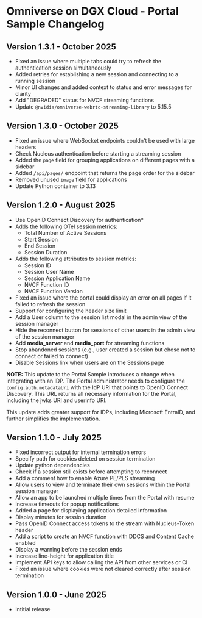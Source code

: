# Omniverse on DGX Cloud - Portal Sample Changelog

## Version 1.3.1 - October 2025

- Fixed an issue where multiple tabs could try to refresh the authentication session simultaneously
- Added retries for establishing a new session and connecting to a running session
- Minor UI changes and added context to status and error messages for clarity
- Add "DEGRADED" status for NVCF streaming functions
- Update `@nvidia/omniverse-webrtc-streaming-library` to 5.15.5

## Version 1.3.0 - October 2025

- Fixed an issue where WebSocket endpoints couldn't be used with large headers
- Check Nucleus authentication before starting a streaming session
- Added the `page` field for grouping applications on different pages with a sidebar
- Added `/api/pages/` endpoint that returns the page order for the sidebar
- Removed unused `image` field for applications
- Update Python container to 3.13

## Version 1.2.0 - August 2025

 - Use OpenID Connect Discovery for authentication*
 - Adds the following OTel session metrics:
	 - Total Number of Active Sessions
	 - Start Session
	 - End Session
	 - Session Duration
- Adds the following attributes to session metrics:
	 - Session ID
	 - Session User Name
	 - Session Application Name
	 - NVCF Function ID
	 - NVCF Function Version
- Fixed an issue where the portal could display an error on all pages if it failed to refresh the session
- Support for configuring the header size limit
- Add a User column to the session list modal in the admin view of the session manager
- Hide the reconnect button for sessions of other users in the admin view of the session manager
- Add **media_server** and **media_port** for streaming functions
- Stop abandoned sessions (e.g., user created a session but chose not to connect or failed to connect)
- Disable Sessions link when users are on the Sessions page

**NOTE:**  This update to the Portal Sample introduces a change when integrating with an IDP. The Portal administrator needs to configure the `config.auth.metadataUri` with the IdP URI that points to OpenID Connect Discovery. This URL returns all necessary information for the Portal, including the jwks URI and userinfo URI.

This update adds greater support for IDPs, including Microsoft EntraID, and further simplifies the implementation.



## Version 1.1.0 - July 2025

- Fixed incorrect output for internal termination errors
- Specify path for cookies deleted on session termination
- Update python dependencies
- Check if a session still exists before attempting to reconnect
- Add a comment how to enable Azure PE/PLS streaming
- Allow users to view and terminate their own sessions within the Portal session manager
- Allow an app to be launched multiple times from the Portal with resume
- Increase timeouts for popup notifications
- Added a page for displaying application detailed information
- Display minutes for session duration
- Pass OpenID Connect access tokens to the stream with Nucleus-Token header
- Add a script to create an NVCF function with DDCS and Content Cache enabled
- Display a warning before the session ends
- Increase line-height for application title
- Implement API keys to allow calling the API from other services or CI
- Fixed an issue where cookies were not cleared correctly after session termination


## Version 1.0.0 - June 2025

- Intitial release